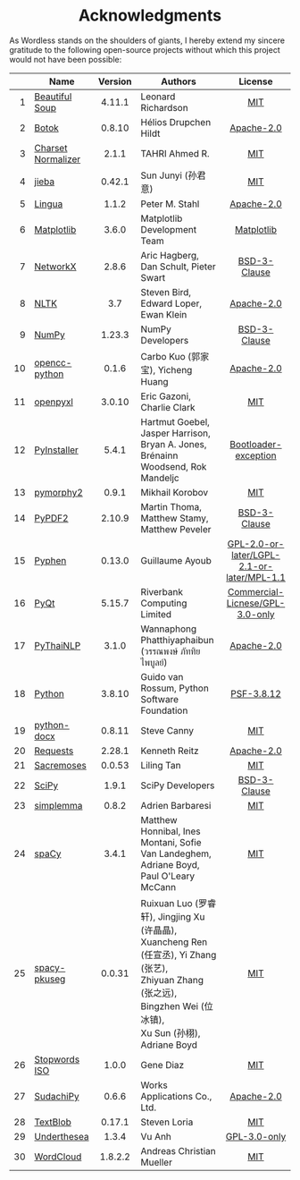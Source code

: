 <!--
# Wordless: Acknowledgments - English
# Copyright (C) 2018-2022  Ye Lei (叶磊)
#
# This program is free software: you can redistribute it and/or modify
# it under the terms of the GNU General Public License as published by
# the Free Software Foundation, either version 3 of the License, or
# (at your option) any later version.
#
# This program is distributed in the hope that it will be useful,
# but WITHOUT ANY WARRANTY; without even the implied warranty of
# MERCHANTABILITY or FITNESS FOR A PARTICULAR PURPOSE.  See the
# GNU General Public License for more details.
#
# You should have received a copy of the GNU General Public License
# along with this program.  If not, see <http://www.gnu.org/licenses/>.
-->

<div align="center"><h1>Acknowledgments</h1></div>

As Wordless stands on the shoulders of giants, I hereby extend my sincere gratitude to the following open-source projects without which this project would not have been possible:

&nbsp;|Name|Version|Authors|License
-----:|----|:-----:|-------|:-----:
1 |[Beautiful Soup](https://www.crummy.com/software/BeautifulSoup/)  |4.11.1 |Leonard Richardson|[MIT](https://bazaar.launchpad.net/~leonardr/beautifulsoup/bs4/view/head:/LICENSE)
2 |[Botok](https://github.com/OpenPecha/Botok)                       |0.8.10 |Hélios Drupchen Hildt|[Apache-2.0](https://github.com/OpenPecha/Botok/blob/master/LICENSE)
3 |[Charset Normalizer](https://github.com/Ousret/charset_normalizer)|2.1.1  |TAHRI Ahmed R.|[MIT](https://github.com/Ousret/charset_normalizer/blob/master/LICENSE)
4 |[jieba](https://github.com/fxsjy/jieba)                           |0.42.1 |Sun Junyi (孙君意)|[MIT](https://github.com/fxsjy/jieba/blob/master/LICENSE)
5 |[Lingua](https://github.com/pemistahl/lingua-py)                  |1.1.2  |Peter M. Stahl|[Apache-2.0](https://github.com/pemistahl/lingua-py/blob/main/LICENSE.txt)
6 |[Matplotlib](https://matplotlib.org/)                             |3.6.0  |Matplotlib Development Team|[Matplotlib](https://matplotlib.org/stable/users/project/license.html)
7 |[NetworkX](https://networkx.org/)                                 |2.8.6  |Aric Hagberg, Dan Schult, Pieter Swart|[BSD-3-Clause](https://github.com/networkx/networkx/blob/main/LICENSE.txt)
8 |[NLTK](http://www.nltk.org/)                                      |3.7    |Steven Bird, Edward Loper, Ewan Klein|[Apache-2.0](https://github.com/nltk/nltk/blob/develop/LICENSE.txt)
9 |[NumPy](https://www.numpy.org/)                                   |1.23.3 |NumPy Developers|[BSD-3-Clause](https://github.com/numpy/numpy/blob/main/LICENSE.txt)
10|[opencc-python](https://github.com/yichen0831/opencc-python)      |0.1.6  |Carbo Kuo (郭家宝), Yicheng Huang|[Apache-2.0](https://github.com/yichen0831/opencc-python/blob/master/LICENSE.txt)
11|[openpyxl](https://foss.heptapod.net/openpyxl/openpyxl)           |3.0.10 |Eric Gazoni, Charlie Clark|[MIT](https://foss.heptapod.net/openpyxl/openpyxl/-/blob/branch/3.0/LICENCE.rst)
12|[PyInstaller](http://www.pyinstaller.org/)                        |5.4.1  |Hartmut Goebel, Jasper Harrison, Bryan A. Jones,<br>Brénainn Woodsend, Rok Mandeljc|[Bootloader-exception](https://github.com/pyinstaller/pyinstaller/blob/develop/COPYING.txt)
13|[pymorphy2](https://github.com/kmike/pymorphy2)                   |0.9.1  |Mikhail Korobov|[MIT](https://github.com/kmike/pymorphy2/#pymorphy2)
14|[PyPDF2](https://github.com/py-pdf/PyPDF2)                        |2.10.9 |Martin Thoma, Matthew Stamy, Matthew Peveler|[BSD-3-Clause](https://github.com/py-pdf/PyPDF2/blob/main/LICENSE)
15|[Pyphen](https://pyphen.org/)                                     |0.13.0 |Guillaume Ayoub|[GPL-2.0-or-later/LGPL-2.1-or-later/MPL-1.1](https://github.com/Kozea/Pyphen/blob/master/LICENSE)
16|[PyQt](https://riverbankcomputing.com/software/pyqt/)             |5.15.7 |Riverbank Computing Limited|[Commercial-Licnese/GPL-3.0-only](https://www.riverbankcomputing.com/static/Docs/PyQt5/introduction.html#license)
17|[PyThaiNLP](https://github.com/PyThaiNLP/pythainlp)               |3.1.0  |Wannaphong Phatthiyaphaibun (วรรณพงษ์ ภัททิยไพบูลย์)|[Apache-2.0](https://github.com/PyThaiNLP/pythainlp/blob/dev/LICENSE)
18|[Python](https://www.python.org/)                                 |3.8.10 |Guido van Rossum, Python Software Foundation|[PSF-3.8.12](https://docs.python.org/3.8/license.html#psf-license-agreement-for-python-release)
19|[python-docx](https://github.com/python-openxml/python-docx)      |0.8.11 |Steve Canny|[MIT](https://github.com/python-openxml/python-docx/blob/master/LICENSE)
20|[Requests](https://github.com/psf/requests)                       |2.28.1 |Kenneth Reitz|[Apache-2.0](https://github.com/psf/requests/blob/main/LICENSE)
21|[Sacremoses](https://github.com/alvations/sacremoses)             |0.0.53 |Liling Tan|[MIT](https://github.com/alvations/sacremoses/blob/master/LICENSE)
22|[SciPy](https://scipy.org/scipylib/)                              |1.9.1  |SciPy Developers|[BSD-3-Clause](https://github.com/scipy/scipy/blob/main/LICENSE.txt)
23|[simplemma](https://github.com/adbar/simplemma)                   |0.8.2  |Adrien Barbaresi|[MIT](https://github.com/adbar/simplemma/blob/main/LICENSE)
24|[spaCy](https://spacy.io/)                                        |3.4.1  |Matthew Honnibal, Ines Montani, Sofie Van Landeghem,<br>Adriane Boyd, Paul O'Leary McCann|[MIT](https://github.com/explosion/spaCy/blob/master/LICENSE)
25|[spacy-pkuseg](https://github.com/explosion/spacy-pkuseg)         |0.0.31 |Ruixuan Luo (罗睿轩), Jingjing Xu (许晶晶),<br>Xuancheng Ren (任宣丞), Yi Zhang (张艺),<br>Zhiyuan Zhang (张之远), Bingzhen Wei (位冰镇),<br>Xu Sun (孙栩), Adriane Boyd|[MIT](https://github.com/explosion/spacy-pkuseg/blob/master/LICENSE)
26|[Stopwords ISO](https://github.com/stopwords-iso/stopwords-iso)   |1.0.0  |Gene Diaz|[MIT](https://github.com/stopwords-iso/stopwords-iso/blob/master/LICENSE)
27|[SudachiPy](https://github.com/WorksApplications/sudachi.rs)      |0.6.6  |Works Applications Co., Ltd.|[Apache-2.0](https://github.com/WorksApplications/sudachi.rs/blob/develop/LICENSE)
28|[TextBlob](https://github.com/sloria/TextBlob)                    |0.17.1 |Steven Loria|[MIT](https://github.com/sloria/TextBlob/blob/dev/LICENSE)
29|[Underthesea](https://github.com/undertheseanlp/underthesea)      |1.3.4  |Vu Anh|[GPL-3.0-only](https://github.com/undertheseanlp/underthesea/blob/master/LICENSE)
30|[WordCloud](https://github.com/amueller/word_cloud)               |1.8.2.2|Andreas Christian Mueller|[MIT](https://github.com/amueller/word_cloud/blob/master/LICENSE)
